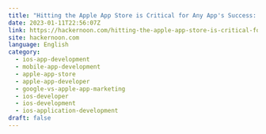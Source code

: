 ```yaml
---
title: "Hitting the Apple App Store is Critical for Any App's Success: iOS Developer Ravil Khusaino"
date: 2023-01-11T22:56:07Z
link: https://hackernoon.com/hitting-the-apple-app-store-is-critical-for-any-apps-success-ios-developer-ravil-khusaino?source=rss&utm_medium=RSS&utm_source=news.12bit.vn
site: hackernoon.com
language: English
category:
  - ios-app-development
  - mobile-app-development
  - apple-app-store
  - apple-app-developer
  - google-vs-apple-app-marketing
  - ios-developer
  - ios-development
  - ios-application-development
draft: false
---
```

